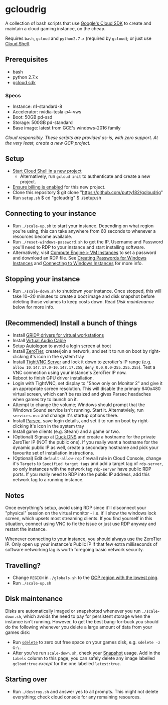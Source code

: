 # gcloudrig

A collection of bash scripts that use [Google's Cloud SDK](https://cloud.google.com/sdk/gcloud/) to create and maintain a cloud gaming instance, on the cheap.

Requires `bash`, `gcloud` and `python2.7.x` (required by `gcloud`); or just use [Cloud Shell](https://cloud.google.com/shell/).

## Prerequisites
-  bash
-  python 2.7.x
-  [gcloud sdk](https://cloud.google.com/sdk/install)

### Specs
-  Instance: n1-standard-8
-  Accelerator: nvidia-tesla-p4-vws
-  Boot: 50GB pd-ssd
-  Storage: 500GB pd-standard
-  Base image: latest from GCE's windows-2016 family

*Cloud responsibly. These scripts are provided as-is, with zero support. At the very least, create a new GCP project.*

## Setup
-  [Start Cloud Shell in a new project](https://cloud.google.com/shell/docs/starting-cloud-shell)
    -  Alternatively, run `gcloud init` to authenticate and create a new project.
-  [Ensure billing is enabled](https://cloud.google.com/billing/docs/how-to/modify-project) for this new project.
-  Clone this repository
       $ git clone "https://github.com/putty182/gcloudrig"
-  Run `setup.sh`
        $ cd "gcloudrig"
        $ ./setup.sh



## Connecting to your instance
- Run `./scale-up.sh` to start your instance.  Depending on what region you're using, this can take anywhere from 60 seconds to whenever a resources become available.
- Run `./reset-windows-password.sh` to get the IP, Username and Password you'll need to RDP to your instance and start installing software.
- Alternatively, visit [Compute Engine > VM Instances](https://console.cloud.google.com/compute/instances) to set a password and download an RDP file.  See [Creating Passwords for Windows Instances](https://cloud.google.com/compute/docs/instances/windows/creating-passwords-for-windows-instances) and [Connecting to Windows Instances](https://cloud.google.com/compute/docs/instances/connecting-to-instance#windows) for more info.

## Stopping your instance
- Run `./scale-down.sh` to shutdown your instance.  Once stopped, this will take 10~20 minutes to create a boot image and disk snapshot before deleting those volumes to keep costs down.  Read *Disk maintenance* below for more info.

## (Recommended) Install a bunch of things
- Install [GRID® drivers for virtual workstations](https://cloud.google.com/compute/docs/gpus/add-gpus#installing_gridwzxhzdk37_drivers_for_virtual_workstations)
- Install [Virtual Audio Cable](https://www.vb-audio.com/Cable/)
- Setup [Autologon](https://docs.microsoft.com/en-au/sysinternals/downloads/autologon) to avoid a login screen at boot
- Install [ZeroTier](https://zerotier.com/), create/join a network, and set it to run on boot by right-clicking it's icon in the system tray
- Install [TightVNC Server](https://www.tightvnc.com/) and lock it down to zerotier's IP range (e.g. `allow 10.147.17.0-10.147.17.255`; `deny 0.0.0.0-255.255.255`).  Test a VNC connection using your instance's ZeroTier IP now.
- Reboot to finish GPU driver installation.
- Login with TightVNC, set display to "Show only on Monitor 2" and give it an appropriate screen resolution.  This will disable the primary 640x480 virtual screen, which can't be resized and gives Parsec headaches when games try to launch on it.
- Attempt to change the volume; Windows should prompt that the Windows Sound service isn't running.  Start it.  Alternatviely, run `services.msc` and change it's startup options there.
- Install [Parsec](https://parsecgaming.com/), save login details, and set it to run on boot by right-clicking it's icon in the system tray
- Install game clients (e.g. Steam) and a game or two.
- (Optional) Signup at [Duck DNS](https://www.duckdns.org/) and create a hostname for the private ZeroTier IP (NOT the public one).  If you really want a hostname for the dynamic public IP as well, create a secondary hostname and pick your favourite set of installation instructions.
- (Optional) Edit `default-allow-rdp` firewall rule in Cloud Console, change it's `Targets` to `Specified target tags` and add a target tag of `rdp-server`, so only instances with the network tag `rdp-server` have public RDP ports.  If you really need to RDP into the public IP address, add this network tag to a running instance.

## Notes
Once everything's setup, avoid using RDP since it'll disconnect your "physical" session on the virtual monitor - i.e. it'll show the windows lock screen, which upsets most streaming clients.  If you find yourself in this situation, connect using VNC to fix the issue or just use RDP anyway and restart the instance.

Whenever connecting to your instance, you should always use the ZeroTier IP. Only open up your instance's Public IP if that few extra milliseconds of software networking lag is worth foregoing basic network security.

## Travelling?
-  Change `REGION` in `./globals.sh` to the [GCP region with the lowest ping](http://www.gcping.com/).
-  Run `./scale-up.sh`

## Disk maintenance
Disks are automatically imaged or snapshotted whenever you run `./scale-down.sh`, which avoids the need to pay for persistent storage when the instance isn't running.  However, to get the best bang-for-buck you should do the following whenever you delete a large amount of data from your games disk:
-  Run [`sdelete`](https://docs.microsoft.com/en-us/sysinternals/downloads/sdelete) to zero out free space on your games disk, e.g. `sdelete -z G:\`.
-  After you've run `scale-down.sh`, check your [Snapshot](https://console.cloud.google.com/compute/snapshots) usage.  Add in the `Labels` column to this page;  you can safely delete any image labelled `gcloud:true` *except* for the one labelled `latest:true`.

## Starting over
-  Run `./destroy.sh` and answer yes to all prompts.  This might not delete everything;  check cloud console for any remaining resources.
